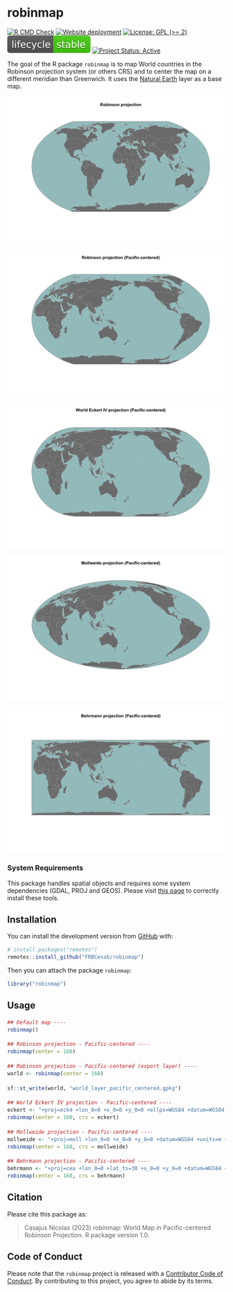 
<!-- README.md is generated from README.Rmd. Please edit that file -->

# robinmap

<!-- badges: start -->

[![R CMD
Check](https://github.com/frbcesab/robinmap/actions/workflows/R-CMD-check.yaml/badge.svg)](https://github.com/frbcesab/robinmap/actions/workflows/R-CMD-check.yaml)
[![Website
deployment](https://github.com/frbcesab/robinmap/actions/workflows/pkgdown.yaml/badge.svg)](https://github.com/frbcesab/robinmap/actions/workflows/pkgdown.yaml)
[![License: GPL (\>=
2)](https://img.shields.io/badge/License-GPL%20%28%3E%3D%202%29-blue.svg)](https://choosealicense.com/licenses/gpl-2.0/)
[![LifeCycle](man/figures/lifecycle/lifecycle-stable.svg)](https://lifecycle.r-lib.org/articles/stages.html#stable)
[![Project Status:
Active](https://www.repostatus.org/badges/latest/active.svg)](https://www.repostatus.org/#active)
<!-- badges: end -->

The goal of the R package `robinmap` is to map World countries in the
Robinson projection system (or others CRS) and to center the map on a
different meridian than Greenwich. It uses the [Natural
Earth](https://www.naturalearthdata.com/) layer as a base map.

![](man/figures/robinson_map.png)

![](man/figures/robinson_map_bis.png)

![](man/figures/eckert_map.png)

![](man/figures/mollweide_map.png)

![](man/figures/behrmann_map.png)

### System Requirements

This package handles spatial objects and requires some system
dependencies (GDAL, PROJ and GEOS). Please visit [this
page](https://github.com/r-spatial/sf/#installing) to correctly install
these tools.

## Installation

You can install the development version from
[GitHub](https://github.com/) with:

``` r
# install.packages("remotes")
remotes::install_github("FRBCesab/robinmap")
```

Then you can attach the package `robinmap`:

``` r
library("robinmap")
```

## Usage

``` r
## Default map ----
robinmap()

## Robinson projection - Pacific-centered ----
robinmap(center = 160)

## Robinson projection - Pacific-centered (export layer) ----
world <- robinmap(center = 160)

sf::st_write(world, "world_layer_pacific_centered.gpkg")

## World Eckert IV projection - Pacific-centered ----
eckert <- "+proj=eck4 +lon_0=0 +x_0=0 +y_0=0 +ellps=WGS84 +datum=WGS84 +units=m +no_defs"
robinmap(center = 160, crs = eckert)

## Mollweide projection - Pacific-centered ----
mollweide <- "+proj=moll +lon_0=0 +x_0=0 +y_0=0 +datum=WGS84 +units=m +no_defs"
robinmap(center = 160, crs = mollweide)

## Behrmann projection - Pacific-centered ----
behrmann <- "+proj=cea +lon_0=0 +lat_ts=30 +x_0=0 +y_0=0 +datum=WGS84 +ellps=WGS84 +units=m +no_defs"
robinmap(center = 160, crs = behrmann)
```

## Citation

Please cite this package as:

> Casajus Nicolas (2023) robinmap: World Map in Pacific-centered
> Robinson Projection. R package version 1.0.

## Code of Conduct

Please note that the `robinmap` project is released with a [Contributor
Code of
Conduct](https://contributor-covenant.org/version/2/0/CODE_OF_CONDUCT.html).
By contributing to this project, you agree to abide by its terms.
